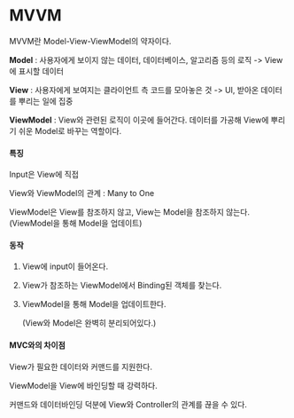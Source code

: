 # MVVM

MVVM란  Model-View-ViewModel의 약자이다. 

**Model** : 사용자에게 보이지 않는 데이터, 데이터베이스, 알고리즘 등의 로직 -> View에 표시할 데이터

**View** : 사용자에게 보여지는 클라이언트 측 코드를 모아놓은 것 -> UI, 받아온 데이터를 뿌리는 일에 집중

**ViewModel** : View와 관련된 로직이 이곳에 들어간다. 데이터를 가공해 View에 뿌리기 쉬운 Model로 바꾸는 역할이다.

#### 특징

Input은 View에 직접

View와 ViewModel의 관계 : Many to One

ViewModel은 View를 참조하지 않고, View는 Model을 참조하지 않는다. (ViewModel을 통해 Model을 업데이트)

#### 동작

1. View에 input이 들어온다.

2. View가 참조하는 ViewModel에서 Binding된 객체를 찾는다.

3. ViewModel을 통해 Model을 업데이트한다.

   (View와 Model은 완벽히 분리되어있다.)

#### MVC와의 차이점

View가 필요한 데이터와 커맨드를 지원한다.

ViewModel을 View에 바인딩할 때 강력하다.

커맨드와 데이터바인딩 덕분에 View와 Controller의 관계를 끊을 수 있다.